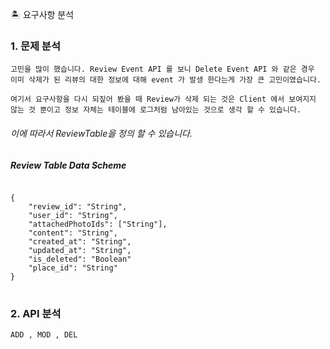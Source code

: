 
🏝 요구사항 분석
### 1. 문제 분석
`고민을 많이 했습니다. Review Event API 를 보니 Delete Event API
와 같은 경우 이미 삭제가 된 리뷰의 대한 정보에 대해 event 가 발생 한다는게 가장 큰 고민이였습니다.`

`여기서 요구사항을 다시 되짚어 봤을 때 Review가 삭제 되는 것은 Client 에서 보여지지 않는 것 뿐이고
정보 자체는 테이블에 로그처럼 남아있는 것으로 생각 할 수 있습니다.`


###### 이에 따라서 ReviewTable을 정의 할 수 있습니다. 
#####  Review Table Data Scheme
<pre>
<code>
{
    "review_id": "String",
    "user_id": "String",
    "attachedPhotoIds": ["String"],
    "content": "String",
    "created_at": "String",
    "updated_at": "String",
    "is_deleted": "Boolean"
    "place_id": "String"
}
</code>
</pre>


### 2. API 분석 
`ADD , MOD , DEL `



